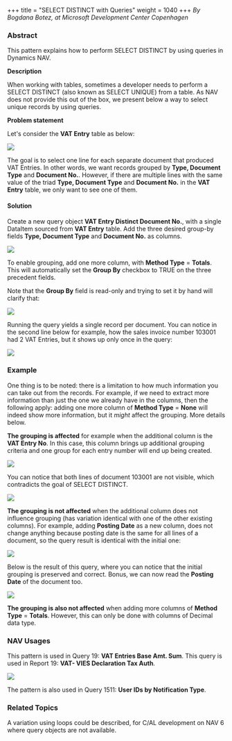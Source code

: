 +++
title = "SELECT DISTINCT with Queries"
weight = 1040
+++
_By Bogdana Botez, at Microsoft Development Center Copenhagen_

### Abstract

This pattern explains how to perform SELECT DISTINCT by using queries in Dynamics NAV.

**Description**

When working with tables, sometimes a developer needs to perform a SELECT DISTINCT (also known as SELECT UNIQUE) from a table. As NAV does not provide this out of the box, we present below a way to select unique records by using queries.

**Problem statement**

Let's consider the **VAT Entry** table as below: [  ][anchor0]

[![ ][image0]][anchor1]

The goal is to select one line for each separate document that produced VAT Entries. In other words, we want records grouped by **Type, Document Type** and **Document No.**. However, if there are multiple lines with the same value of the triad **Type, Document Type** and **Document No.** in the **VAT Entry** table, we only want to see one of them.

#### Solution

Create a new query object **VAT Entry Distinct Document No.**, with a single DataItem sourced from **VAT Entry** table. Add the three desired group-by fields **Type, Document Type** and **Document No.** as columns.

[![ ][image1]][anchor2] 

To enable grouping, add one more column, with **Method Type** = **Totals**. This will automatically set the **Group By** checkbox to TRUE on the three precedent fields.

Note that the **Group By** field is read-only and trying to set it by hand will clarify that:

[![ ][image2]][anchor3]

Running the query yields a single record per document. You can notice in the second line below for example, how the sales invoice number 103001 had 2 VAT Entries, but it shows up only once in the query:

[![ ][image3]][anchor4] 

### Example

One thing is to be noted: there is a limitation to how much information you can take out from the records. For example, if we need to extract more information than just the one we already have in the columns, then the following apply: adding one more column of **Method Type** = **None** will indeed show more information, but it _might_ affect the grouping. More details below.

**The grouping is affected** for example when the additional column is the **VAT Entry No**. In this case, this column brings up additional grouping criteria and one group for each entry number will end up being created.

[![ ][image4]][anchor5]

You can notice that both lines of document 103001 are not visible, which contradicts the goal of SELECT DISTINCT.

[![ ][image5]][anchor6] 

**The grouping is not affected** when the additional column does not influence grouping (has variation identical with one of the other existing columns). For example, adding **Posting Date** as a new column, does not change anything because posting date is the same for all lines of a document, so the query result is identical with the initial one:

[![ ][image6]][anchor7] 

Below is the result of this query, where you can notice that the initial grouping is preserved and correct. Bonus, we can now read the **Posting Date** of the document too.

[![ ][image7]][anchor8] 

**The grouping is also not affected** when adding more columns of **Method Type** = **Totals**. However, this can only be done with columns of Decimal data type.

### **NAV Usages**

This pattern is used in Query 19: **VAT Entries Base Amt. Sum**. This query is used in Report 19: **VAT- VIES Declaration Tax Auth**.

[![ ][image8]][anchor9] 

The pattern is also used in Query 1511: **User IDs by Notification Type**.  

  
### **Related Topics**

A variation using loops could be described, for C/AL development on NAV 6 where query objects are not available.



[anchor0]: https://microsoft.sharepoint.com/teams/DynamicsNAV/Wiki/Nav%20Wiki%20Documents/NAV%20App%20Patterns/NAV%20App%20Patterns%20for%20Review/Table%20Select%20Distinct.docx#_msocom_1
[anchor1]: 6521.clip_5F00_image001.png
[anchor2]: clip_5F00_image002.png
[anchor3]: clip_5F00_image003.png
[anchor4]: clip_5F00_image004.png
[anchor5]: clip_5F00_image005.png
[anchor6]: clip_5F00_image006.png
[anchor7]: clip_5F00_image007.png
[anchor8]: clip_5F00_image008.png
[anchor9]: Untitled-picture.png


[image0]: 6521.clip_5F00_image001.png
[image1]: clip_5F00_image002.png
[image2]: clip_5F00_image003.png
[image3]: clip_5F00_image004.png
[image4]: clip_5F00_image005.png
[image5]: clip_5F00_image006.png
[image6]: clip_5F00_image007.png
[image7]: clip_5F00_image008.png
[image8]: Untitled-picture.png
